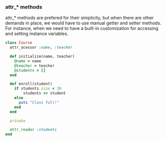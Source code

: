 ### attr_* methods

attr_* methods are prefered for their simplicity, but when there are other demands
in place, we would have to use manual getter and setter methods. For instance, when we need to have a built-in customization for accessing and setting instance variables.


```ruby
class Course
  attr_acessor :name, :teacher

  def initialize(name, teacher)
    @name = name
    @teacher = teacher
    @students = []
  end

  def enroll(student)
    if students.size < 30
    	students << student
    else
      puts "Class full!"
    end
  end

  private

  attr_reader :students
end

```

###